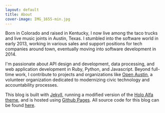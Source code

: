 ```yaml
---
layout: default
title: About
cover-image: IMG_1655-min.jpg
---
```


Born in Colorado and raised in Kentucky, I now live among the taco trucks and live music joints in Austin, Texas. I stumbled into the software world in early 2013, working in various sales and support positions for tech companies around town, eventually moving into software development in 2014.

I'm passionate about API design and development, data processing, and web application development in Ruby, Python, and Javascript. Beyond full-time work, I contribute to projects and organizations like [Open Austin](https://www.open-austin.org/), a volunteer organization dedicated to modernizing civic technology and accountability processes. 

This blog is built with [Jekyll](https://jekyllrb.com/), running a modified version of the [Holo Alfa theme](https://github.com/steinvc/holo-alfa), and is hosted using [Github Pages](https://pages.github.com/). All source code for this blog can be found [here](https://github.com/scottwhudson/swh_portfolio_2016).


